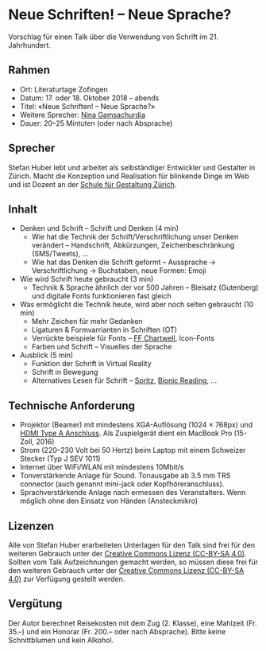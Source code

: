 # Neue Schriften! – Neue Sprache?
Vorschlag für einen Talk über die Verwendung von Schrift im 21. Jahrhundert.

## Rahmen
* Ort: Literaturtage Zofingen
* Datum: 17. oder 18. Oktober 2018 – abends
* Titel: «Neue Schriften! – Neue Sprache?»
* Weitere Sprecher: [Nina Gamsachurdia](http://www.nina-gamsachurdia.ch/)
* Dauer: 20–25 Mintuten (oder nach Absprache)

## Sprecher
Stefan Huber lebt und arbeitet als selbständiger Entwickler und Gestalter in Zürich. Macht die Konzeption und Realisation für blinkende Dinge im Web und ist Dozent an der [Schule für Gestaltung Zürich](http://sfgz.ch/).

## Inhalt

* Denken und Schrift – Schrift und Denken (4 min)
  * Wie hat die Technik der Schrift/Verschriftlichung unser Denken verändert – Handschrift, Abkürzungen, Zeichenbeschränkung (SMS/Tweets), ...
  * Wie hat das Denken die Schrift geformt – Aussprache → Verschriftlichung → Buchstaben, neue Formen: Emoji 
* Wie wird Schrift heute gebraucht (3 min)
  * Technik & Sprache ähnlich der vor 500 Jahren – Bleisatz (Gutenberg) und digitale Fonts funktionieren fast gleich
* Was ermöglicht die Technik heute, wird aber noch selten gebraucht (10 min)
  * Mehr Zeichen für mehr Gedanken
  * Ligaturen & Formvarrianten in Schriften (OT)
  * Verrückte beispiele für Fonts – [FF Chartwell](https://www.fontshop.com/families/ff-chartwell), Icon-Fonts
  * Farben und Schrift – Visuelles der Sprache
* Ausblick (5 min)
  * Funktion der Schrift in Virtual Reality
  * Schrift in Bewegung
  * Alternatives Lesen für Schrift – [Spritz](http://spritzinc.com/), [Bionic Reading](http://bionic-reading.com/), ...

## Technische Anforderung
* Projektor (Beamer) mit mindestens XGA-Auflösung (1024 × 768px) und [HDMI Type A Anschluss](https://en.wikipedia.org/wiki/HDMI#/media/File:HDMI_Connector_Types.png). Als Zuspielgerät dient ein MacBook Pro (15-Zoll, 2016)
* Strom (220–230 Volt bei 50 Hertz) beim Laptop mit einem Schweizer Stecker (Typ J SEV 1011) 
* Internet über WiFi/WLAN mit mindestens 10Mbit/s
* Tonverstärkende Anlage für Sound. Tonausgabe ab 3.5 mm TRS connector (auch genannt mini-jack oder Kopfhöreranschluss). 
* Sprachverstärkende Anlage nach ermessen des Veranstalters. Wenn möglich ohne den Einsatz von Händen (Ansteckmikro)

## Lizenzen
Alle von Stefan Huber erarbeiteten Unterlagen für den Talk sind frei für den weiteren Gebrauch unter der [Creative Commons Lizenz (CC-BY-SA 4.0)](https://creativecommons.org/licenses/by-sa/4.0/).
Sollten vom Talk Aufzeichnungen gemacht werden, so müssen diese frei für den weiteren Gebrauch unter der [Creative Commons Lizenz (CC-BY-SA 4.0)](https://creativecommons.org/licenses/by-sa/4.0/) zur Verfügung gestellt werden.

## Vergütung
Der Autor berechnet Reisekosten mit dem Zug (2. Klasse), eine Mahlzeit (Fr. 35.–) und ein Honorar (Fr. 200.– oder nach Absprache). Bitte keine Schnittblumen und kein Alkohol. 
